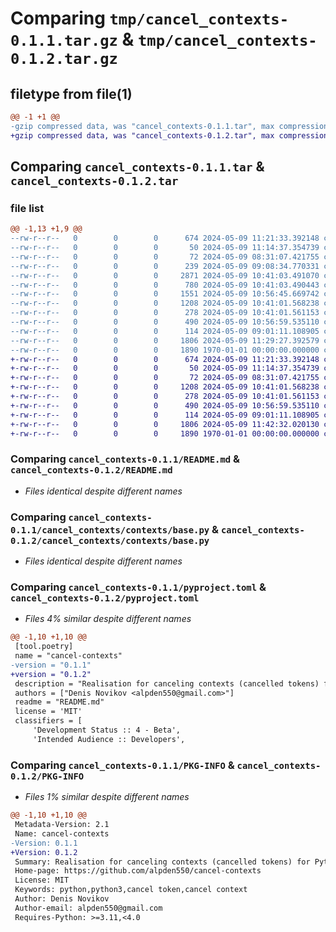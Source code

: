 # Comparing `tmp/cancel_contexts-0.1.1.tar.gz` & `tmp/cancel_contexts-0.1.2.tar.gz`

## filetype from file(1)

```diff
@@ -1 +1 @@
-gzip compressed data, was "cancel_contexts-0.1.1.tar", max compression
+gzip compressed data, was "cancel_contexts-0.1.2.tar", max compression
```

## Comparing `cancel_contexts-0.1.1.tar` & `cancel_contexts-0.1.2.tar`

### file list

```diff
@@ -1,13 +1,9 @@
--rw-r--r--   0        0        0      674 2024-05-09 11:21:33.392148 cancel_contexts-0.1.1/README.md
--rw-r--r--   0        0        0       50 2024-05-09 11:14:37.354739 cancel_contexts-0.1.1/cancel_contexts/__init__.py
--rw-r--r--   0        0        0       72 2024-05-09 08:31:07.421755 cancel_contexts-0.1.1/cancel_contexts/contexts/__init__.py
--rw-r--r--   0        0        0      239 2024-05-09 09:08:34.770331 cancel_contexts-0.1.1/cancel_contexts/contexts/__pycache__/__init__.cpython-312.pyc
--rw-r--r--   0        0        0     2871 2024-05-09 10:41:03.491070 cancel_contexts-0.1.1/cancel_contexts/contexts/__pycache__/base.cpython-312.pyc
--rw-r--r--   0        0        0      780 2024-05-09 10:41:03.490443 cancel_contexts-0.1.1/cancel_contexts/contexts/__pycache__/cancel.cpython-312.pyc
--rw-r--r--   0        0        0     1551 2024-05-09 10:56:45.669742 cancel_contexts-0.1.1/cancel_contexts/contexts/__pycache__/protocols.cpython-312.pyc
--rw-r--r--   0        0        0     1208 2024-05-09 10:41:01.568238 cancel_contexts-0.1.1/cancel_contexts/contexts/base.py
--rw-r--r--   0        0        0      278 2024-05-09 10:41:01.561153 cancel_contexts-0.1.1/cancel_contexts/contexts/cancel.py
--rw-r--r--   0        0        0      490 2024-05-09 10:56:59.535110 cancel_contexts-0.1.1/cancel_contexts/contexts/protocols.py
--rw-r--r--   0        0        0      114 2024-05-09 09:01:11.108905 cancel_contexts-0.1.1/cancel_contexts/exceptions.py
--rw-r--r--   0        0        0     1806 2024-05-09 11:29:27.392579 cancel_contexts-0.1.1/pyproject.toml
--rw-r--r--   0        0        0     1890 1970-01-01 00:00:00.000000 cancel_contexts-0.1.1/PKG-INFO
+-rw-r--r--   0        0        0      674 2024-05-09 11:21:33.392148 cancel_contexts-0.1.2/README.md
+-rw-r--r--   0        0        0       50 2024-05-09 11:14:37.354739 cancel_contexts-0.1.2/cancel_contexts/__init__.py
+-rw-r--r--   0        0        0       72 2024-05-09 08:31:07.421755 cancel_contexts-0.1.2/cancel_contexts/contexts/__init__.py
+-rw-r--r--   0        0        0     1208 2024-05-09 10:41:01.568238 cancel_contexts-0.1.2/cancel_contexts/contexts/base.py
+-rw-r--r--   0        0        0      278 2024-05-09 10:41:01.561153 cancel_contexts-0.1.2/cancel_contexts/contexts/cancel.py
+-rw-r--r--   0        0        0      490 2024-05-09 10:56:59.535110 cancel_contexts-0.1.2/cancel_contexts/contexts/protocols.py
+-rw-r--r--   0        0        0      114 2024-05-09 09:01:11.108905 cancel_contexts-0.1.2/cancel_contexts/exceptions.py
+-rw-r--r--   0        0        0     1806 2024-05-09 11:42:32.020130 cancel_contexts-0.1.2/pyproject.toml
+-rw-r--r--   0        0        0     1890 1970-01-01 00:00:00.000000 cancel_contexts-0.1.2/PKG-INFO
```

### Comparing `cancel_contexts-0.1.1/README.md` & `cancel_contexts-0.1.2/README.md`

 * *Files identical despite different names*

### Comparing `cancel_contexts-0.1.1/cancel_contexts/contexts/base.py` & `cancel_contexts-0.1.2/cancel_contexts/contexts/base.py`

 * *Files identical despite different names*

### Comparing `cancel_contexts-0.1.1/pyproject.toml` & `cancel_contexts-0.1.2/pyproject.toml`

 * *Files 4% similar despite different names*

```diff
@@ -1,10 +1,10 @@
 [tool.poetry]
 name = "cancel-contexts"
-version = "0.1.1"
+version = "0.1.2"
 description = "Realisation for canceling contexts (cancelled tokens) for Python"
 authors = ["Denis Novikov <alpden550@gmail.com>"]
 readme = "README.md"
 license = 'MIT'
 classifiers = [
     'Development Status :: 4 - Beta',
     'Intended Audience :: Developers',
```

### Comparing `cancel_contexts-0.1.1/PKG-INFO` & `cancel_contexts-0.1.2/PKG-INFO`

 * *Files 1% similar despite different names*

```diff
@@ -1,10 +1,10 @@
 Metadata-Version: 2.1
 Name: cancel-contexts
-Version: 0.1.1
+Version: 0.1.2
 Summary: Realisation for canceling contexts (cancelled tokens) for Python
 Home-page: https://github.com/alpden550/cancel-contexts
 License: MIT
 Keywords: python,python3,cancel token,cancel context
 Author: Denis Novikov
 Author-email: alpden550@gmail.com
 Requires-Python: >=3.11,<4.0
```

